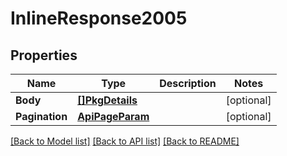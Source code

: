 # InlineResponse2005

## Properties

Name | Type | Description | Notes
------------ | ------------- | ------------- | -------------
**Body** | [**[]PkgDetails**](pkgDetails.md) |  | [optional] 
**Pagination** | [**ApiPageParam**](APIPageParam.md) |  | [optional] 

[[Back to Model list]](../README.md#documentation-for-models) [[Back to API list]](../README.md#documentation-for-api-endpoints) [[Back to README]](../README.md)


